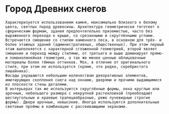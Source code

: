 Город Древних снегов
====================

    Характеризуется использованием камня, максимально близкого к белому цвета, светлых пород древесины. Архитектура геометрически тяготеет к сферическим формам, здания предпочтительно приземистые, часто без выраженного перехода к крыше, со срезанными и скруглёнными углами. Встречается смешение со стилем каменного леса, в основном для трёх- и более этажных зданий (административных, общественных). При этом первый этаж выполняется с характерной сглаженной геометрией, второй являет смешение и переход между стилями, от третьего и выше доминирует прямо- и ломанолинейная геометрия, а так же менее ценные облицовочные материалы более тёмных оттенков. Мох, в отличие от оригинального стиля, при этом не используется (кроме, что редко, серебристого лишайника).
    Фасады украшаются небольшим количеством декоративных элементов, имитирующих скопления снега над окнами, дверями и прочими выдающимися из плоскости стены деталями.
    В интерьерах так же используются скруглённые формы, окна круглые или арочные, небольшого размера с некрупной растекловкой (преобладают шестиугольные и краевые трапециобразные, реже лучевидные строгие формы). Двери арочные, невысокие. Иногда используются дополнительные световые проёмы в комбинации с рассеивающими экранами.
